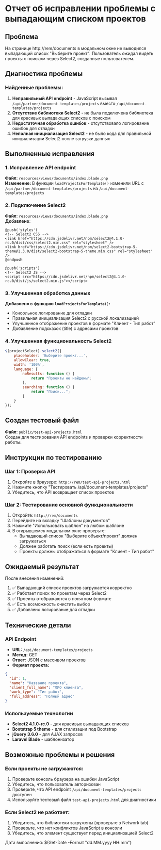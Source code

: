 # Отчет об исправлении проблемы с выпадающим списком проектов

## Проблема
На странице http://rem/documents в модальном окне не выводился выпадающий список "Выберите проект". Пользователь ожидал видеть проекты с поиском через Select2, созданные пользователем.

## Диагностика проблемы

### Найденные проблемы:
1. **Неправильный API endpoint** - JavaScript вызывал `/api/partner/document-templates/projects` вместо `/api/document-templates/projects`
2. **Отсутствие библиотеки Select2** - не была подключена библиотека для красивых выпадающих списков с поиском
3. **Недостаточная обработка ошибок** - отсутствовало логирование ошибок для отладки
4. **Неполная инициализация Select2** - не было кода для правильной инициализации Select2 после загрузки данных

## Выполненные исправления

### 1. Исправление API endpoint
**Файл:** `resources/views/documents/index.blade.php`  
**Изменение:** В функции `loadProjectsForTemplate()` изменили URL с `/api/partner/document-templates/projects` на `/api/document-templates/projects`

### 2. Подключение Select2
**Файл:** `resources/views/documents/index.blade.php`  
**Добавлено:**
```blade
@push('styles')
<!-- Select2 CSS -->
<link href="https://cdn.jsdelivr.net/npm/select2@4.1.0-rc.0/dist/css/select2.min.css" rel="stylesheet" />
<link href="https://cdn.jsdelivr.net/npm/select2-bootstrap-5-theme@1.3.0/dist/select2-bootstrap-5-theme.min.css" rel="stylesheet" />
@endpush

@push('scripts')
<!-- Select2 JS -->
<script src="https://cdn.jsdelivr.net/npm/select2@4.1.0-rc.0/dist/js/select2.min.js"></script>
```

### 3. Улучшенная обработка данных
**Добавлено в функцию `loadProjectsForTemplate()`:**
- Консольное логирование для отладки
- Правильная инициализация Select2 с русской локализацией
- Улучшенное отображение проектов в формате "Клиент - Тип работ"
- Добавление подсказок (title) с адресами проектов

### 4. Улучшенная функциональность Select2
```javascript
$(projectSelect).select2({
    placeholder: 'Выберите проект...',
    allowClear: true,
    width: '100%',
    language: {
        noResults: function () {
            return "Проекты не найдены";
        },
        searching: function () {
            return "Поиск...";
        }
    }
});
```

## Создан тестовый файл
**Файл:** `public/test-api-projects.html`  
Создан для тестирования API endpoints и проверки корректности работы.

## Инструкции по тестированию

### Шаг 1: Проверка API
1. Откройте в браузере: `http://rem/test-api-projects.html`
2. Нажмите кнопку "Тестировать /api/document-templates/projects"
3. Убедитесь, что API возвращает список проектов

### Шаг 2: Тестирование основной функциональности
1. Откройте: `http://rem/documents`
2. Перейдите на вкладку "Шаблоны документов"
3. Нажмите "Использовать шаблон" на любом шаблоне
4. В открывшемся модальном окне проверьте:
   - Выпадающий список "Выберите объект/проект" должен загружаться
   - Должен работать поиск (если есть проекты)
   - Проекты должны отображаться в формате "Клиент - Тип работ"

## Ожидаемый результат

После внесения изменений:
1. ✅ Выпадающий список проектов загружается корректно
2. ✅ Работает поиск по проектам через Select2
3. ✅ Проекты отображаются в понятном формате
4. ✅ Есть возможность очистить выбор
5. ✅ Добавлено логирование для отладки

## Технические детали

### API Endpoint
- **URL:** `/api/document-templates/projects`
- **Метод:** GET
- **Ответ:** JSON с массивом проектов
- **Формат проекта:**
```json
{
  "id": 1,
  "name": "Название проекта",
  "client_full_name": "ФИО клиента",
  "work_type": "Тип работ",
  "full_address": "Полный адрес"
}
```

### Используемые технологии
- **Select2 4.1.0-rc.0** - для красивых выпадающих списков
- **Bootstrap 5 theme** - для стилизации под Bootstrap
- **jQuery 3.6.0** - для AJAX запросов
- **Laravel Blade** - шаблонизатор

## Возможные проблемы и решения

### Если проекты не загружаются:
1. Проверьте консоль браузера на ошибки JavaScript
2. Убедитесь, что пользователь авторизован
3. Проверьте, что API endpoint `/api/document-templates/projects` доступен
4. Используйте тестовый файл `test-api-projects.html` для диагностики

### Если Select2 не работает:
1. Убедитесь, что библиотеки загружены (проверьте в Network tab)
2. Проверьте, что нет конфликтов JavaScript в консоли
3. Убедитесь, что элемент существует перед инициализацией Select2

Дата выполнения: $(Get-Date -Format "dd.MM.yyyy HH:mm")
